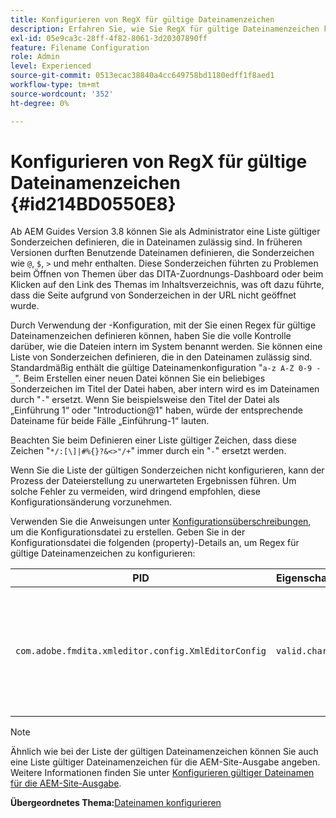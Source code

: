 ```yaml
---
title: Konfigurieren von RegX für gültige Dateinamenzeichen
description: Erfahren Sie, wie Sie RegX für gültige Dateinamenzeichen konfigurieren
exl-id: 05e9ca3c-28ff-4f82-8061-3d20307890ff
feature: Filename Configuration
role: Admin
level: Experienced
source-git-commit: 0513ecac38840a4cc649758bd1180edff1f8aed1
workflow-type: tm+mt
source-wordcount: '352'
ht-degree: 0%

---
```


# Konfigurieren von RegX für gültige Dateinamenzeichen {#id214BD0550E8}

Ab AEM Guides Version 3.8 können Sie als Administrator eine Liste gültiger Sonderzeichen definieren, die in Dateinamen zulässig sind. In früheren Versionen durften Benutzende Dateinamen definieren, die Sonderzeichen wie `@`, `$`, `>` und mehr enthalten. Diese Sonderzeichen führten zu Problemen beim Öffnen von Themen über das DITA-Zuordnungs-Dashboard oder beim Klicken auf den Link des Themas im Inhaltsverzeichnis, was oft dazu führte, dass die Seite aufgrund von Sonderzeichen in der URL nicht geöffnet wurde.

Durch Verwendung der -Konfiguration, mit der Sie einen Regex für gültige Dateinamenzeichen definieren können, haben Sie die volle Kontrolle darüber, wie die Dateien intern im System benannt werden. Sie können eine Liste von Sonderzeichen definieren, die in den Dateinamen zulässig sind. Standardmäßig enthält die gültige Dateinamenkonfiguration &quot;`a-z A-Z 0-9 - _`&quot;. Beim Erstellen einer neuen Datei können Sie ein beliebiges Sonderzeichen im Titel der Datei haben, aber intern wird es im Dateinamen durch &quot;`-`&quot; ersetzt. Wenn Sie beispielsweise den Titel der Datei als „Einführung 1“ oder &quot;Introduction@1&quot; haben, würde der entsprechende Dateiname für beide Fälle „Einführung-1“ lauten.

Beachten Sie beim Definieren einer Liste gültiger Zeichen, dass diese Zeichen &quot;`*/:[\]|#%{}?&<>"/+`&quot; immer durch ein &quot;`-`&quot; ersetzt werden.

Wenn Sie die Liste der gültigen Sonderzeichen nicht konfigurieren, kann der Prozess der Dateierstellung zu unerwarteten Ergebnissen führen. Um solche Fehler zu vermeiden, wird dringend empfohlen, diese Konfigurationsänderung vorzunehmen.

Verwenden Sie die Anweisungen unter [Konfigurationsüberschreibungen](download-install-additional-config-override.md#), um die Konfigurationsdatei zu erstellen. Geben Sie in der Konfigurationsdatei die folgenden \(property\)-Details an, um Regex für gültige Dateinamenzeichen zu konfigurieren:

| PID | Eigenschaftsschlüssel | Eigenschaftswert |
|---|------------|--------------|
| `com.adobe.fmdita.xmleditor.config.XmlEditorConfig` | `valid.characters` | Der Wert ist ein Regex-Muster. Sie muss drei einfache Zeichen enthalten und die Liste muss mit einem Bindestrich \(-\) beginnen.<br> **Standardwert**: \[-a-zA-Z0-9\_\] |

>[!NOTE]
>
> Ähnlich wie bei der Liste der gültigen Dateinamenzeichen können Sie auch eine Liste gültiger Dateinamenzeichen für die AEM-Site-Ausgabe angeben. Weitere Informationen finden Sie unter [Konfigurieren gültiger Dateinamen für die AEM-Site-Ausgabe](conf-file-names-valid-regx-aem-site-output.md#).

**Übergeordnetes Thema:**&#x200B;[&#x200B; Dateinamen konfigurieren](conf-file-names.md)
